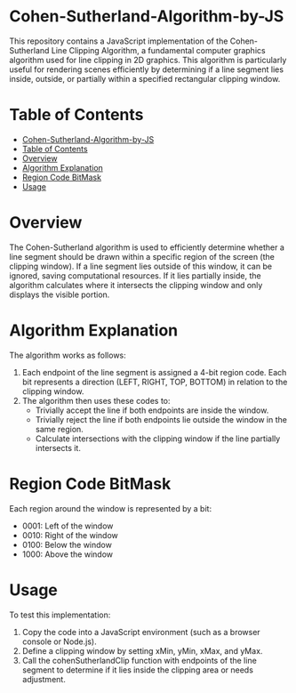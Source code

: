# Cohen-Sutherland-Algorithm-by-JS
This repository contains a JavaScript implementation of the Cohen-Sutherland Line Clipping Algorithm, a fundamental computer graphics algorithm used for line clipping in 2D graphics. This algorithm is particularly useful for rendering scenes efficiently by determining if a line segment lies inside, outside, or partially within a specified rectangular clipping window.

# Table of Contents
- [Cohen-Sutherland-Algorithm-by-JS](#cohen-sutherland-algorithm-by-js)
- [Table of Contents](#table-of-contents)
- [Overview](#overview)
- [Algorithm Explanation](#algorithm-explanation)
- [Region Code BitMask](#region-code-bitmask)
- [Usage](#usage)

# Overview
The Cohen-Sutherland algorithm is used to efficiently determine whether a line segment should be drawn within a specific region of the screen (the clipping window). If a line segment lies outside of this window, it can be ignored, saving computational resources. If it lies partially inside, the algorithm calculates where it intersects the clipping window and only displays the visible portion.

# Algorithm Explanation
The algorithm works as follows:

1. Each endpoint of the line segment is assigned a 4-bit region code. Each bit represents a direction (LEFT, RIGHT, TOP, BOTTOM) in relation to the clipping window.
2. The algorithm then uses these codes to:
    * Trivially accept the line if both endpoints are inside the window.
    * Trivially reject the line if both endpoints lie outside the window in the same region.
    * Calculate intersections with the clipping window if the line partially intersects it.

# Region Code BitMask
Each region around the window is represented by a bit:

* 0001: Left of the window
* 0010: Right of the window
* 0100: Below the window
* 1000: Above the window

# Usage
To test this implementation:

1. Copy the code into a JavaScript environment (such as a browser console or Node.js).
2. Define a clipping window by setting xMin, yMin, xMax, and yMax.
3. Call the cohenSutherlandClip function with endpoints of the line segment to determine if it lies inside the clipping area or needs adjustment.